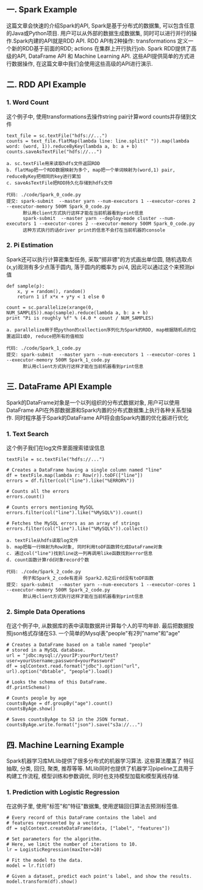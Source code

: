 ## 一. Spark Example
这篇文章会快速的介绍Spark的API, Spark是基于分布式的数据集, 可以包含任意的Java或Python项目. 用户可以从外部的数据生成数据集, 同时可以进行并行的操作.Spark内建的API就是RDD API. RDD API有2种操作: transformations 定义一个新的RDD基于前面的RDD; actions 在集群上开行执行job. Spark RDD提供了高级的API, DataFrame API 和 Machine Learning API. 这些API提供简单的方式进行数据操作, 在这篇文章中我们会使用这些高级的API进行演示.

## 二. RDD API Example
### 1. Word Count
这个例子中, 使用transformations去操作string pair计算word counts并存储到文件
```
text_file = sc.textFile("hdfs://...")
counts = text_file.flatMap(lambda line: line.split(" ")).map(lambda word: (word, 1)).reduceByKey(lambda a, b: a + b)
counts.saveAsTextFile("hdfs://...")

a. sc.textFile用来读取hdfs文件返回RDD
b. flatMap把一个RDD数据映射为多个, map把一个单词映射为(word,1) pair, reduceByKey把相同的key进行累加
c. saveAsTextFile把RDD持久化存储到hdfs文件

代码: ./code/Spark_0_code.py
提交: spark-submit  --master yarn --num-executors 1 --executor-cores 2 --executor-memory 500M Spark_0_code.py
      默认用client方式执行这样才能在当前机器看到print信息
      spark-submit  --master yarn --deploy-mode cluster --num-executors 1 --executor-cores 2 --executor-memory 500M Spark_0_code.py
      这种方式执行的话driver print的信息不会打在当前机器的console
```

### 2. Pi Estimation
Spark还可以执行计算密集型任务, 采取"掷非镖"的方式画出单位圆, 随机选取点(x,y)观测有多少点落于圆内, 落于圆内的概率为 pi/4, 因此可以通过这个来预测pi值
```
def sample(p):
    x, y = random(), random()
    return 1 if x*x + y*y < 1 else 0

count = sc.parallelize(xrange(0, NUM_SAMPLES)).map(sample).reduce(lambda a, b: a + b)
print "Pi is roughly %f" % (4.0 * count / NUM_SAMPLES)

a. parallelize用于把python的collection序列化为Spark的RDD, map根据随机点的位置返回1或0, reduce把所有的值相加

代码: ./code/Spark_1_code.py
提交: spark-submit  --master yarn --num-executors 1 --executor-cores 1 --executor-memory 500M Spark_1_code.py
      默认用client方式执行这样才能在当前机器看到print信息
```

## 三. DataFrame API Example
Spark的DataFrame对象是一个以列组织的分布式数据对象, 用户可以使用DataFrame API在外部数据源和Spark内置的分布式数据集上执行各种关系型操作. 同时程序基于Spark的DataFrame API将会由Spark内置的优化器进行优化

### 1. Text Search
这个例子我们在log文件里面搜索错误信息
```
textFile = sc.textFile("hdfs://...")

# Creates a DataFrame having a single column named "line"
df = textFile.map(lambda r: Row(r)).toDF(["line"])
errors = df.filter(col("line").like("%ERROR%"))

# Counts all the errors
errors.count()

# Counts errors mentioning MySQL
errors.filter(col("line").like("%MySQL%")).count()

# Fetches the MySQL errors as an array of strings
errors.filter(col("line").like("%MySQL%")).collect()

a. textFile从hdfs读取log文件
b. map把每一行映射为Row对象, 同时利用toDF函数转化成DataFrame对象
c. 通过col("line")找到line这一列再调用like函数找到error信息
d. count函数计算rdd对象record个数

代码: ./code/Spark_2_code.py
      例子和Spark_2_code有差异 Spark2.0之后rdd没有toDF函数
提交: spark-submit  --master yarn --num-executors 1 --executor-cores 1 --executor-memory 500M Spark_2_code.py
      默认用client方式执行这样才能在当前机器看到print信息
```

### 2. Simple Data Operations
在这个例子中, 从数据库的表中读取数据并计算每个人的平均年龄. 最后把数据按照json格式存储在S3. 一个简单的Mysql表"people"有2列"name"和"age"
```
# Creates a DataFrame based on a table named "people"
# stored in a MySQL database.
url = "jdbc:mysql://yourIP:yourPort/test?user=yourUsername;password=yourPassword"
df = sqlContext.read.format("jdbc").option("url", url).option("dbtable", "people").load()

# Looks the schema of this DataFrame.
df.printSchema()

# Counts people by age
countsByAge = df.groupBy("age").count()
countsByAge.show()

# Saves countsByAge to S3 in the JSON format.
countsByAge.write.format("json").save("s3a://...")
```

## 四. Machine Learning Example
Spark机器学习库MLlib提供了很多分布式的机器学习算法. 这些算法覆盖了 特征抽取, 分类, 回归, 聚类, 推荐等等. MLlib同时也提供了机器学习pipeline工具用于构建工作流程, 模型训练和参数调优, 同时也支持模型加载和模型离线存储.

### 1. Prediction with Logistic Regression
在这例子里, 使用"标签"和"特征"数据集, 使用逻辑回归算法去预测标签值.
```
# Every record of this DataFrame contains the label and
# features represented by a vector.
df = sqlContext.createDataFrame(data, ["label", "features"])

# Set parameters for the algorithm.
# Here, we limit the number of iterations to 10.
lr = LogisticRegression(maxIter=10)

# Fit the model to the data.
model = lr.fit(df)

# Given a dataset, predict each point's label, and show the results.
model.transform(df).show()
```
